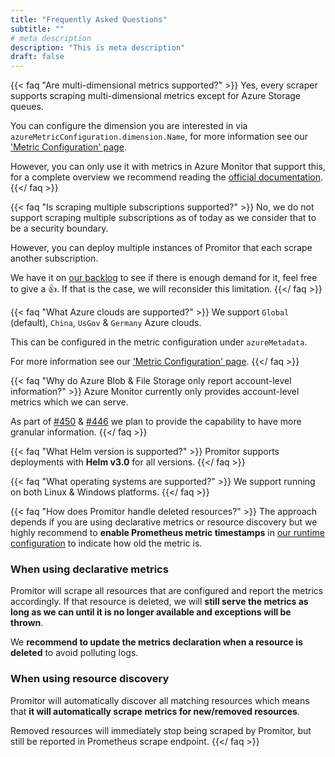```yaml
---
title: "Frequently Asked Questions"
subtitle: ""
# meta description
description: "This is meta description"
draft: false
---
```



{{< faq "Are multi-dimensional metrics supported?" >}}
Yes, every scraper supports scraping multi-dimensional metrics except for
Azure Storage queues.

You can configure the dimension you are interested in via
`azureMetricConfiguration.dimension.Name`, for more information see
our ['Metric Configuration' page](/configuration/v1.x/metrics/#metrics).

However, you can only use it with metrics in Azure Monitor that support this,
for a complete overview we recommend reading the
[official documentation](https://docs.microsoft.com/en-us/azure/azure-monitor/platform/metrics-supported).
{{</ faq >}}

{{< faq "Is scraping multiple subscriptions supported?" >}}
No, we do not support scraping multiple subscriptions as of today as we consider that to be a security boundary.

However, you can deploy multiple instances of Promitor that each scrape another subscription.

We have it on [our backlog](https://github.com/tomkerkhove/promitor/issues/761) to see if there is
 enough demand for it, feel free to give a :+1:. If that is the case, we will reconsider this limitation.
{{</ faq >}}

{{< faq "What Azure clouds are supported?" >}}
We support `Global` (default), `China`, `UsGov` & `Germany` Azure clouds.

This can be configured in the metric configuration under `azureMetadata`.

For more information see our ['Metric Configuration' page](https://docs.promitor.io/latest/scraping/overview/#metrics).
{{</ faq >}}

{{< faq "Why do Azure Blob & File Storage only report account-level information?" >}}
Azure Monitor currently only provides account-level metrics which we can serve.

As part of [#450](https://github.com/tomkerkhove/promitor/issues/450) &
 [#446](https://github.com/tomkerkhove/promitor/issues/446) we plan to provide the capability to have more granular information.
{{</ faq >}}

{{< faq "What Helm version is supported?" >}}
Promitor supports deployments with **Helm v3.0** for all versions.
{{</ faq >}}

{{< faq "What operating systems are supported?" >}}
We support running on both Linux & Windows platforms.
{{</ faq >}}

{{< faq "How does Promitor handle deleted resources?" >}}
The approach depends if you are using declarative metrics or resource discovery but we highly recommend to
 **enable Prometheus metric timestamps** in [our runtime configuration](/configuration/v2.x/runtime/scraper/#prometheus-scraping-endpoint)
  to indicate how old the metric is.

### When using declarative metrics

Promitor will scrape all resources that are configured and report the metrics accordingly. If that resource is deleted,
 we will **still serve the metrics as long as we can until it is no longer available and exceptions will be thrown**.

We **recommend to update the metrics declaration when a resource is deleted** to avoid polluting logs.

### When using resource discovery

Promitor will automatically discover all matching resources which means that **it will automatically scrape metrics for
 new/removed resources**.

Removed resources will immediately stop being scraped by Promitor, but still be reported in Prometheus scrape endpoint.
{{</ faq >}}